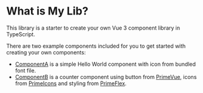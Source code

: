 # What is My Lib?

This library is a starter to create your own Vue 3 component library in TypeScript.

There are two example components included for you to get started with creating your own components:

- [ComponentA](/components/component-a) is a simple Hello World component with icon from bundled font file.
- [ComponentB](/components/component-b) is a counter component using button from [PrimeVue](https://www.primefaces.org/primevue/), icons from [PrimeIcons](https://www.primefaces.org/showcase/icons.xhtml) and styling from [PrimeFlex](https://www.primefaces.org/primeflex/).
